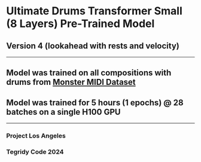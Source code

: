 # Ultimate Drums Transformer Small (8 Layers) Pre-Trained Model 
## Version 4 (lookahead with rests and velocity)

***

## Model was trained on all compositions with drums from [Monster MIDI Dataset](https://github.com/asigalov61/Monster-MIDI-Dataset)
## Model was trained for 5 hours (1 epochs) @ 28 batches on a single H100 GPU

***

### Project Los Angeles
### Tegridy Code 2024
